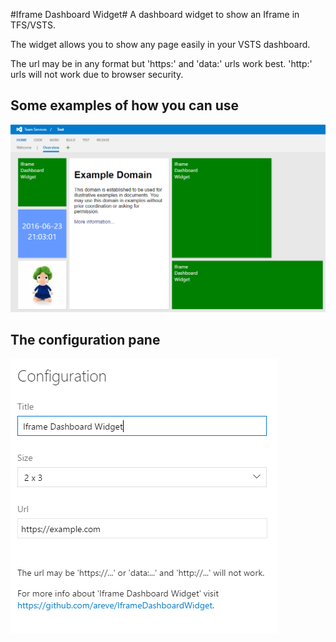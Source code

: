 ﻿#Iframe Dashboard Widget#
A dashboard widget to show an Iframe in TFS/VSTS.

The widget allows you to show any page easily in your VSTS dashboard.

The url may be in any format but 'https:' and 'data:' urls work best.  'http:'
urls will not work due to browser security.

## Some examples of how you can use
![](img/iframe-dashboard-widget-preview.png)

## The configuration pane
![](img/iframe-dashboard-widget-configuration.png)

